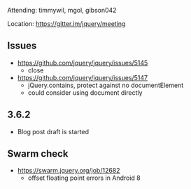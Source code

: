 Attending: timmywil, mgol, gibson042

Location: https://gitter.im/jquery/meeting

## Issues
* https://github.com/jquery/jquery/issues/5145
	- close
* https://github.com/jquery/jquery/issues/5147
	- jQuery.contains, protect against no documentElement
	- could consider using document directly

## 3.6.2
* Blog post draft is started

## Swarm check
* https://swarm.jquery.org/job/12682 
	- offset floating point errors in Android 8
